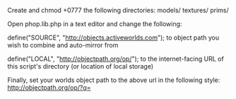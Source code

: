 Create and chmod +0777 the following directories:
models/
textures/
prims/

Open phop.lib.php in a text editor and change the following:

define("SOURCE", "http://objects.activeworlds.com");
to object path you wish to combine and auto-mirror from

define("LOCAL", "http://objectpath.org/op/");
to the internet-facing URL of this script's directory (or location of local storage)

Finally, set your worlds object path to the above url in the following style:
http://objectpath.org/op/?q=